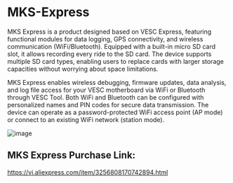 # MKS-Express
MKS Express is a product designed based on VESC Express, featuring functional modules for data logging, GPS connectivity, and wireless communication (WiFi/Bluetooth). Equipped with a built-in micro SD card slot, it allows recording every ride to the SD card. The device supports multiple SD card types, enabling users to replace cards with larger storage capacities without worrying about space limitations.

MKS Express enables wireless debugging, firmware updates, data analysis, and log file access for your VESC motherboard via WiFi or Bluetooth through VESC Tool. Both WiFi and Bluetooth can be configured with personalized names and PIN codes for secure data transmission. The device can operate as a password-protected WiFi access point (AP mode) or connect to an existing WiFi network (station mode).

![image](https://github.com/user-attachments/assets/e0844796-9385-45ee-99ff-d6e27fc44104)

## MKS Express Purchase Link:
https://vi.aliexpress.com/item/3256808170742894.html

